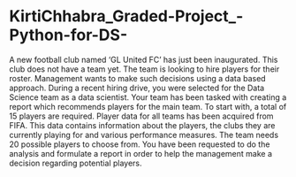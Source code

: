 # KirtiChhabra_Graded-Project_-Python-for-DS-
A new football club named ‘GL United FC’ has just been inaugurated. This club
does not have a team yet. The team is looking to hire players for their roster.
Management wants to make such decisions using a data based approach.
During a recent hiring drive, you were selected for the Data Science team as a
data scientist. Your team has been tasked with creating a report which
recommends players for the main team. To start with, a total of 15 players are
required. Player data for all teams has been acquired from FIFA. This data
contains information about the players, the clubs they are currently playing for
and various performance measures. The team needs 20 possible players to
choose from. You have been requested to do the analysis and formulate a
report in order to help the management make a decision regarding potential
players.
